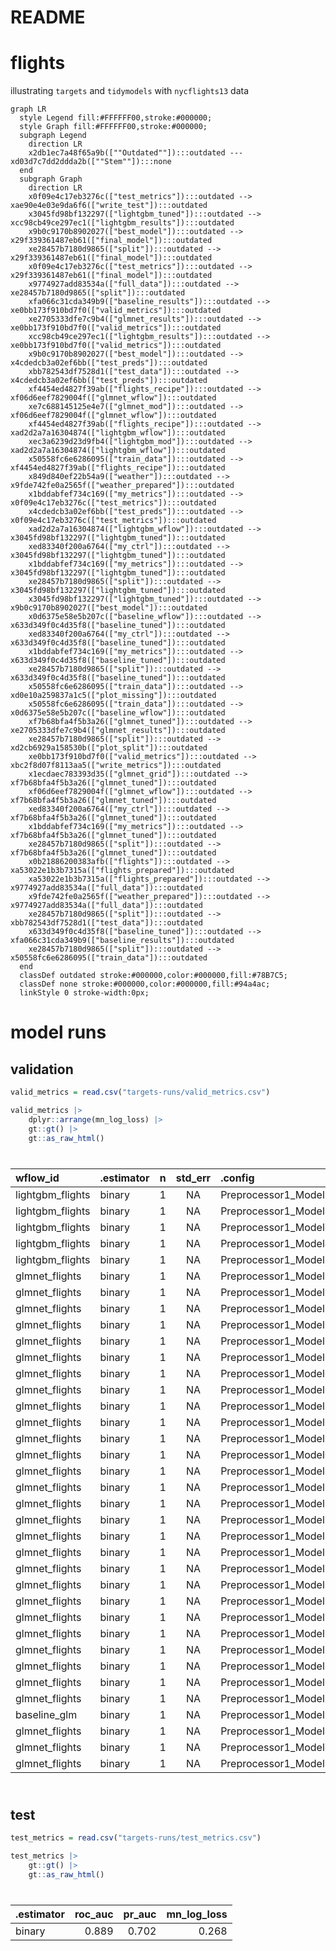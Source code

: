 # README


# flights

illustrating `targets` and `tidymodels` with `nycflights13` data

``` mermaid
graph LR
  style Legend fill:#FFFFFF00,stroke:#000000;
  style Graph fill:#FFFFFF00,stroke:#000000;
  subgraph Legend
    direction LR
    x2db1ec7a48f65a9b([""Outdated""]):::outdated --- xd03d7c7dd2ddda2b([""Stem""]):::none
  end
  subgraph Graph
    direction LR
    x0f09e4c17eb3276c(["test_metrics"]):::outdated --> xae90e4e03e9da6f6(["write_test"]):::outdated
    x3045fd98bf132297(["lightgbm_tuned"]):::outdated --> xcc98cb49ce297ec1(["lightgbm_results"]):::outdated
    x9b0c9170b8902027(["best_model"]):::outdated --> x29f339361487eb61(["final_model"]):::outdated
    xe28457b7180d9865(["split"]):::outdated --> x29f339361487eb61(["final_model"]):::outdated
    x0f09e4c17eb3276c(["test_metrics"]):::outdated --> x29f339361487eb61(["final_model"]):::outdated
    x9774927add83534a(["full_data"]):::outdated --> xe28457b7180d9865(["split"]):::outdated
    xfa066c31cda349b9(["baseline_results"]):::outdated --> xe0bb173f910bd7f0(["valid_metrics"]):::outdated
    xe2705333dfe7c9b4(["glmnet_results"]):::outdated --> xe0bb173f910bd7f0(["valid_metrics"]):::outdated
    xcc98cb49ce297ec1(["lightgbm_results"]):::outdated --> xe0bb173f910bd7f0(["valid_metrics"]):::outdated
    x9b0c9170b8902027(["best_model"]):::outdated --> x4cdedcb3a02ef6bb(["test_preds"]):::outdated
    xbb782543df7528d1(["test_data"]):::outdated --> x4cdedcb3a02ef6bb(["test_preds"]):::outdated
    xf4454ed4827f39ab(["flights_recipe"]):::outdated --> xf06d6eef7829004f(["glmnet_wflow"]):::outdated
    xe7c688145125e4e7(["glmnet_mod"]):::outdated --> xf06d6eef7829004f(["glmnet_wflow"]):::outdated
    xf4454ed4827f39ab(["flights_recipe"]):::outdated --> xad2d2a7a16304874(["lightgbm_wflow"]):::outdated
    xec3a6239d23d9fb4(["lightgbm_mod"]):::outdated --> xad2d2a7a16304874(["lightgbm_wflow"]):::outdated
    x50558fc6e6286095(["train_data"]):::outdated --> xf4454ed4827f39ab(["flights_recipe"]):::outdated
    x849d840ef22b54a9(["weather"]):::outdated --> x9fde742fe0a2565f(["weather_prepared"]):::outdated
    x1bddabfef734c169(["my_metrics"]):::outdated --> x0f09e4c17eb3276c(["test_metrics"]):::outdated
    x4cdedcb3a02ef6bb(["test_preds"]):::outdated --> x0f09e4c17eb3276c(["test_metrics"]):::outdated
    xad2d2a7a16304874(["lightgbm_wflow"]):::outdated --> x3045fd98bf132297(["lightgbm_tuned"]):::outdated
    xed83340f200a6764(["my_ctrl"]):::outdated --> x3045fd98bf132297(["lightgbm_tuned"]):::outdated
    x1bddabfef734c169(["my_metrics"]):::outdated --> x3045fd98bf132297(["lightgbm_tuned"]):::outdated
    xe28457b7180d9865(["split"]):::outdated --> x3045fd98bf132297(["lightgbm_tuned"]):::outdated
    x3045fd98bf132297(["lightgbm_tuned"]):::outdated --> x9b0c9170b8902027(["best_model"]):::outdated
    x0d6375e58e5b207c(["baseline_wflow"]):::outdated --> x633d349f0c4d35f8(["baseline_tuned"]):::outdated
    xed83340f200a6764(["my_ctrl"]):::outdated --> x633d349f0c4d35f8(["baseline_tuned"]):::outdated
    x1bddabfef734c169(["my_metrics"]):::outdated --> x633d349f0c4d35f8(["baseline_tuned"]):::outdated
    xe28457b7180d9865(["split"]):::outdated --> x633d349f0c4d35f8(["baseline_tuned"]):::outdated
    x50558fc6e6286095(["train_data"]):::outdated --> xd0e10a259837a1c5(["plot_missing"]):::outdated
    x50558fc6e6286095(["train_data"]):::outdated --> x0d6375e58e5b207c(["baseline_wflow"]):::outdated
    xf7b68bfa4f5b3a26(["glmnet_tuned"]):::outdated --> xe2705333dfe7c9b4(["glmnet_results"]):::outdated
    xe28457b7180d9865(["split"]):::outdated --> xd2cb6929a158530b(["plot_split"]):::outdated
    xe0bb173f910bd7f0(["valid_metrics"]):::outdated --> xbc2f8d07f8113aa5(["write_metrics"]):::outdated
    x1ecdaec783393d35(["glmnet_grid"]):::outdated --> xf7b68bfa4f5b3a26(["glmnet_tuned"]):::outdated
    xf06d6eef7829004f(["glmnet_wflow"]):::outdated --> xf7b68bfa4f5b3a26(["glmnet_tuned"]):::outdated
    xed83340f200a6764(["my_ctrl"]):::outdated --> xf7b68bfa4f5b3a26(["glmnet_tuned"]):::outdated
    x1bddabfef734c169(["my_metrics"]):::outdated --> xf7b68bfa4f5b3a26(["glmnet_tuned"]):::outdated
    xe28457b7180d9865(["split"]):::outdated --> xf7b68bfa4f5b3a26(["glmnet_tuned"]):::outdated
    x0b21886200383afb(["flights"]):::outdated --> xa53022e1b3b7315a(["flights_prepared"]):::outdated
    xa53022e1b3b7315a(["flights_prepared"]):::outdated --> x9774927add83534a(["full_data"]):::outdated
    x9fde742fe0a2565f(["weather_prepared"]):::outdated --> x9774927add83534a(["full_data"]):::outdated
    xe28457b7180d9865(["split"]):::outdated --> xbb782543df7528d1(["test_data"]):::outdated
    x633d349f0c4d35f8(["baseline_tuned"]):::outdated --> xfa066c31cda349b9(["baseline_results"]):::outdated
    xe28457b7180d9865(["split"]):::outdated --> x50558fc6e6286095(["train_data"]):::outdated
  end
  classDef outdated stroke:#000000,color:#000000,fill:#78B7C5;
  classDef none stroke:#000000,color:#000000,fill:#94a4ac;
  linkStyle 0 stroke-width:0px;
```

# model runs

## validation

``` r
valid_metrics = read.csv("targets-runs/valid_metrics.csv")

valid_metrics |>
    dplyr::arrange(mn_log_loss) |>
    gt::gt() |>
    gt::as_raw_html()
```


<div id="ermjvykrtg" style="padding-left:0px;padding-right:0px;padding-top:10px;padding-bottom:10px;overflow-x:auto;overflow-y:auto;width:auto;height:auto;">
  &#10;  

| wflow_id | .estimator | n | std_err | .config | penalty | mixture | trees | min_n | tree_depth | mn_log_loss | pr_auc | roc_auc |
|:---|:---|---:|:--:|:---|---:|---:|---:|---:|---:|---:|---:|---:|
| lightgbm_flights | binary | 1 | NA | Preprocessor1_Model3 | NA | NA | 1741 | 18 | 10 | 0.269 | 0.696 | 0.889 |
| lightgbm_flights | binary | 1 | NA | Preprocessor1_Model5 | NA | NA | 1352 | 34 | 13 | 0.273 | 0.689 | 0.886 |
| lightgbm_flights | binary | 1 | NA | Preprocessor1_Model1 | NA | NA | 605 | 2 | 8 | 0.297 | 0.637 | 0.862 |
| lightgbm_flights | binary | 1 | NA | Preprocessor1_Model4 | NA | NA | 810 | 28 | 3 | 0.328 | 0.551 | 0.822 |
| lightgbm_flights | binary | 1 | NA | Preprocessor1_Model2 | NA | NA | 134 | 13 | 5 | 0.333 | 0.543 | 0.816 |
| glmnet_flights | binary | 1 | NA | Preprocessor1_Model11 | 0.001 | 0.5 | NA | NA | NA | 0.380 | 0.389 | 0.747 |
| glmnet_flights | binary | 1 | NA | Preprocessor1_Model12 | 0.002 | 0.5 | NA | NA | NA | 0.381 | 0.390 | 0.744 |
| glmnet_flights | binary | 1 | NA | Preprocessor1_Model21 | 0.001 | 1.0 | NA | NA | NA | 0.381 | 0.388 | 0.745 |
| glmnet_flights | binary | 1 | NA | Preprocessor1_Model01 | 0.001 | 0.0 | NA | NA | NA | 0.382 | 0.388 | 0.742 |
| glmnet_flights | binary | 1 | NA | Preprocessor1_Model02 | 0.002 | 0.0 | NA | NA | NA | 0.382 | 0.388 | 0.742 |
| glmnet_flights | binary | 1 | NA | Preprocessor1_Model03 | 0.003 | 0.0 | NA | NA | NA | 0.382 | 0.388 | 0.742 |
| glmnet_flights | binary | 1 | NA | Preprocessor1_Model04 | 0.006 | 0.0 | NA | NA | NA | 0.382 | 0.388 | 0.742 |
| glmnet_flights | binary | 1 | NA | Preprocessor1_Model05 | 0.010 | 0.0 | NA | NA | NA | 0.383 | 0.387 | 0.742 |
| glmnet_flights | binary | 1 | NA | Preprocessor1_Model13 | 0.003 | 0.5 | NA | NA | NA | 0.383 | 0.386 | 0.740 |
| glmnet_flights | binary | 1 | NA | Preprocessor1_Model22 | 0.002 | 1.0 | NA | NA | NA | 0.383 | 0.386 | 0.741 |
| glmnet_flights | binary | 1 | NA | Preprocessor1_Model06 | 0.018 | 0.0 | NA | NA | NA | 0.384 | 0.385 | 0.740 |
| glmnet_flights | binary | 1 | NA | Preprocessor1_Model07 | 0.032 | 0.0 | NA | NA | NA | 0.386 | 0.382 | 0.739 |
| glmnet_flights | binary | 1 | NA | Preprocessor1_Model14 | 0.006 | 0.5 | NA | NA | NA | 0.386 | 0.377 | 0.734 |
| glmnet_flights | binary | 1 | NA | Preprocessor1_Model23 | 0.003 | 1.0 | NA | NA | NA | 0.386 | 0.376 | 0.734 |
| glmnet_flights | binary | 1 | NA | Preprocessor1_Model08 | 0.056 | 0.0 | NA | NA | NA | 0.389 | 0.378 | 0.737 |
| glmnet_flights | binary | 1 | NA | Preprocessor1_Model15 | 0.010 | 0.5 | NA | NA | NA | 0.389 | 0.373 | 0.731 |
| glmnet_flights | binary | 1 | NA | Preprocessor1_Model24 | 0.006 | 1.0 | NA | NA | NA | 0.389 | 0.373 | 0.730 |
| glmnet_flights | binary | 1 | NA | Preprocessor1_Model16 | 0.018 | 0.5 | NA | NA | NA | 0.393 | 0.369 | 0.725 |
| glmnet_flights | binary | 1 | NA | Preprocessor1_Model25 | 0.010 | 1.0 | NA | NA | NA | 0.393 | 0.368 | 0.723 |
| glmnet_flights | binary | 1 | NA | Preprocessor1_Model09 | 0.100 | 0.0 | NA | NA | NA | 0.394 | 0.372 | 0.735 |
| glmnet_flights | binary | 1 | NA | Preprocessor1_Model17 | 0.032 | 0.5 | NA | NA | NA | 0.400 | 0.357 | 0.714 |
| glmnet_flights | binary | 1 | NA | Preprocessor1_Model26 | 0.018 | 1.0 | NA | NA | NA | 0.400 | 0.351 | 0.710 |
| glmnet_flights | binary | 1 | NA | Preprocessor1_Model10 | 0.178 | 0.0 | NA | NA | NA | 0.401 | 0.364 | 0.733 |
| glmnet_flights | binary | 1 | NA | Preprocessor1_Model27 | 0.032 | 1.0 | NA | NA | NA | 0.406 | 0.326 | 0.702 |
| glmnet_flights | binary | 1 | NA | Preprocessor1_Model18 | 0.056 | 0.5 | NA | NA | NA | 0.409 | 0.327 | 0.702 |
| glmnet_flights | binary | 1 | NA | Preprocessor1_Model28 | 0.056 | 1.0 | NA | NA | NA | 0.415 | 0.326 | 0.702 |
| glmnet_flights | binary | 1 | NA | Preprocessor1_Model19 | 0.100 | 0.5 | NA | NA | NA | 0.418 | 0.326 | 0.702 |
| baseline_glm | binary | 1 | NA | Preprocessor1_Model1 | NA | NA | NA | NA | NA | 0.431 | 0.198 | 0.581 |
| glmnet_flights | binary | 1 | NA | Preprocessor1_Model20 | 0.178 | 0.5 | NA | NA | NA | 0.434 | 0.326 | 0.702 |
| glmnet_flights | binary | 1 | NA | Preprocessor1_Model29 | 0.100 | 1.0 | NA | NA | NA | 0.434 | 0.578 | 0.500 |
| glmnet_flights | binary | 1 | NA | Preprocessor1_Model30 | 0.178 | 1.0 | NA | NA | NA | 0.434 | 0.578 | 0.500 |

</div>

## test

``` r
test_metrics = read.csv("targets-runs/test_metrics.csv")

test_metrics |>
    gt::gt() |>
    gt::as_raw_html()
```

<div id="ttjeweoifk" style="padding-left:0px;padding-right:0px;padding-top:10px;padding-bottom:10px;overflow-x:auto;overflow-y:auto;width:auto;height:auto;">

  &#10;  

| .estimator | roc_auc | pr_auc | mn_log_loss |
|:-----------|--------:|-------:|------------:|
| binary     |   0.889 |  0.702 |       0.268 |

</div>
